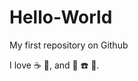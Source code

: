 # Hello-World

My first repository on Github

I love :coffee: :pizza:, and :dancer: :phone: :rose:.

